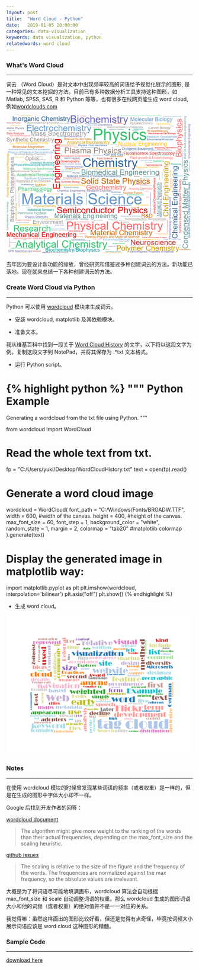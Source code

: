 ```yaml
---
layout: post
title:  "Word Cloud - Python"
date:   2019-01-05 20:00:00
categories: data-visualization
keywords: data visualization, python
relatedwords: word cloud
---
```


<h3>What's Word Cloud</h3>
<hr/>

词云 （Word Cloud）是对文本中出现频率较高的词语给予视觉化展示的图形, 是一种常见的文本挖掘的方法。目前已有多种数据分析工具支持这种图形，如Matlab, SPSS, SAS, R 和 Python 等等，也有很多在线网页能生成 word cloud, 例如[wordclouds.com](https://www.wordclouds.com/)

<img src="/static/projects/Word_Cloud.png" alt="Word Cloud Example" text-align="center" width="500" height="375" />

去年因为要设计新功能的缘故，曾经研究和借鉴过多种创建词云的方法。新功能已落地。现在就来总结一下各种创建词云的方法。


<h3>Create Word Cloud via Python</h3>
<hr/>

Python 可以使用 [wordcloud](https://amueller.github.io/word_cloud/index.html) 模块来生成词云。

* 安装 wordcloud, matplotlib 及其依赖模块。

* 准备文本。

我从维基百科中找到一段关于 [Word Cloud History](https://en.wikipedia.org/wiki/Tag_cloud#History) 的文字，以下将以这段文字为例。复制这段文字到 NotePad，并将其保存为 .*txt 文本格式。

* 运行 Python script。

{% highlight python %} 
"""
Python Example
===============
Generating a wordcloud from the txt file using Python.
"""

from wordcloud import WordCloud

# Read the whole text from txt.
fp = "C:/Users/yuki/Desktop/WordCloudHistory.txt"
text = open(fp).read()

# Generate a word cloud image
wordcloud = WordCloud(
font_path = "C:/Windows/Fonts/BROADW.TTF", 
width = 600, #width of the canvas.
height = 400, #height of the canvas.
max_font_size = 60,
font_step = 1,
background_color = "white",
random_state = 1,
margin = 2,
colormap = "tab20" #matplotlib colormap
).generate(text)

# Display the generated image in matplotlib way:
import matplotlib.pyplot as plt
plt.imshow(wordcloud, interpolation='bilinear')
plt.axis("off")
plt.show()
{% endhighlight %}

* 生成 word cloud。

![Word Cloud Python](\assets\2019-01-05-word-cloud-1\WordCloudPython.png)


<h3>Notes</h3>
<hr/>
在使用 wordcloud 模块的时候曾发现某些词语的频率（或者权重）是一样的，但是在生成的图形中字体大小却不一样。

Google 后找到开发作者的回答：

[wordcloud document](https://amueller.github.io/word_cloud/generated/wordcloud.WordCloud.html)
<blockquote>
The algorithm might give more weight to the ranking of the words than their actual frequencies, depending on the max_font_size and the scaling heuristic.
</blockquote>

[github issues](https://github.com/amueller/word_cloud/issues/318)
<blockquote>
The scaling is relative to the size of the figure and the frequency of the words. The frequencies are normalized against the max frequency, so the absolute values are irrelevant.
</blockquote>

大概是为了将词语尽可能地填满画布，wordcloud 算法会自动根据 max_font_size 和 scale 自动调整词语的权重。那么 wordcloud 生成的图形词语大小和他的词频（或者权重）的绝对值并不是一一对应的关系。

我觉得嘛：虽然这样画出的图形比较好看，但还是觉得有点奇怪，毕竟按词频大小展示词语应该是 word cloud 这种图形的精髓。

<h3>Sample Code</h3>
<hr/>

[download here](\assets\2019-01-05-word-cloud-1\WordCloudPython.zip)


